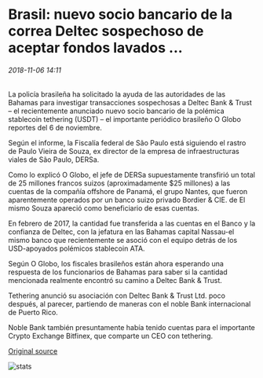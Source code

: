 # Brasil: nuevo socio bancario de la correa Deltec sospechoso de aceptar fondos lavados ...

###### 2018-11-06 14:11

La policía brasileña ha solicitado la ayuda de las autoridades de las Bahamas para investigar transacciones sospechosas a Deltec Bank & Trust – el recientemente anunciado nuevo socio bancario de la polémica stablecoin tethering (USDT) – el importante periódico brasileño O Globo reportes del 6 de noviembre.

Según el informe, la Fiscalía federal de São Paulo está siguiendo el rastro de Paulo Vieira de Souza, ex director de la empresa de infraestructuras viales de São Paulo, DERSa.

Como lo explicó O Globo, el jefe de DERSa supuestamente transfirió un total de 25 millones francos suizos (aproximadamente $25 millones) a las cuentas de la compañía offshore de Panamá, el grupo Nantes, que fueron aparentemente operados por un banco suizo privado Bordier & CIE. de El mismo Souza apareció como beneficiario de esas cuentas.

En febrero de 2017, la cantidad fue transferida a las cuentas en el Banco y la confianza de Deltec, con la jefatura en las Bahamas capital Nassau-el mismo banco que recientemente se asoció con el equipo detrás de los USD-apoyados polémicos stablecoin ATA.

Según O Globo, los fiscales brasileños están ahora esperando una respuesta de los funcionarios de Bahamas para saber si la cantidad mencionada realmente encontró su camino a Deltec Bank & Trust.

Tethering anunció su asociación con Deltec Bank & Trust Ltd. poco después, al parecer, partiendo de maneras con el noble Bank internacional de Puerto Rico.

Noble Bank también presuntamente había tenido cuentas para el importante Crypto Exchange Bitfinex, que comparte un CEO con tethering.

[Original source](https://cointelegraph.com/news/brazil-tethers-new-banking-partner-deltec-suspected-of-accepting-laundered-funds)

![stats](https://c.statcounter.com/11760860/0/a89fa40b/1/ "stats")